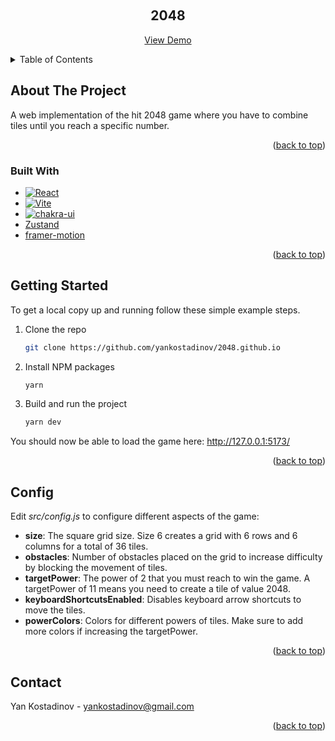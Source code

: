 <a name="readme-top"></a>

<br />

  <h2 align="center">2048</h3>

  <p align="center">
    <a href="https://2048.github.io.">View Demo</a>
  </p>
</div>


<details>
  <summary>Table of Contents</summary>
  <ol>
    <li>
      <a href="#about-the-project">About The Project</a>
      <ul>
        <li><a href="#built-with">Built With</a></li>
      </ul>
    </li>
    <li>
      <a href="#getting-started">Getting Started</a>
    </li>
    <li><a href="#config">Config</a></li>
  </ol>
</details>



## About The Project

A web implementation of the hit 2048 game where you have to combine tiles until you reach a specific number.

<p align="right">(<a href="#readme-top">back to top</a>)</p>



### Built With

* [![React][React.js]][React-url]
* [![Vite][vite]][vite-url]
* [![chakra-ui][chakra-ui]][chakra-ui-url]
* [Zustand][zustand-url]
* [framer-motion][framer-motion-url]

<p align="right">(<a href="#readme-top">back to top</a>)</p>



## Getting Started

To get a local copy up and running follow these simple example steps.


1. Clone the repo
   ```sh
   git clone https://github.com/yankostadinov/2048.github.io
   ```
2. Install NPM packages
   ```sh
   yarn
   ```
3. Build and run the project
   ```sh
   yarn dev
   ```

You should now be able to load the game here: http://127.0.0.1:5173/

<p align="right">(<a href="#readme-top">back to top</a>)</p>



## Config

Edit *src/config.js* to configure different aspects of the game:
* **size**: The square grid size. Size 6 creates a grid with 6 rows and 6 columns for a total of 36 tiles.
* **obstacles**: Number of obstacles placed on the grid to increase difficulty by blocking the movement of tiles.
* **targetPower**: The power of 2 that you must reach to win the game. A targetPower of 11 means you need to create a tile of value 2048.
* **keyboardShortcutsEnabled**: Disables keyboard arrow shortcuts to move the tiles.
* **powerColors**: Colors for different powers of tiles. Make sure to add more colors if increasing the targetPower.

<p align="right">(<a href="#readme-top">back to top</a>)</p>


<!-- CONTACT -->
## Contact

Yan Kostadinov - yankostadinov@gmail.com

<p align="right">(<a href="#readme-top">back to top</a>)</p>


[React.js]: https://img.shields.io/badge/React-20232A?style=for-the-badge&logo=react&logoColor=61DAFB
[React-url]: https://reactjs.org/
[chakra-ui]: https://shields.io/badge/chakra--ui?logo=chakraui
[chakra-ui-url]: https://zustand-demo.pmnd.rs/
[vite]: https://img.shields.io/npm/dependency-version/v-image/dev/vite?logo=vite
[vite-url]: https://vitejs.dev/
[zustand-url]: https://zustand-demo.pmnd.rs/
[framer-motion-url]: https://www.framer.com/motion/
